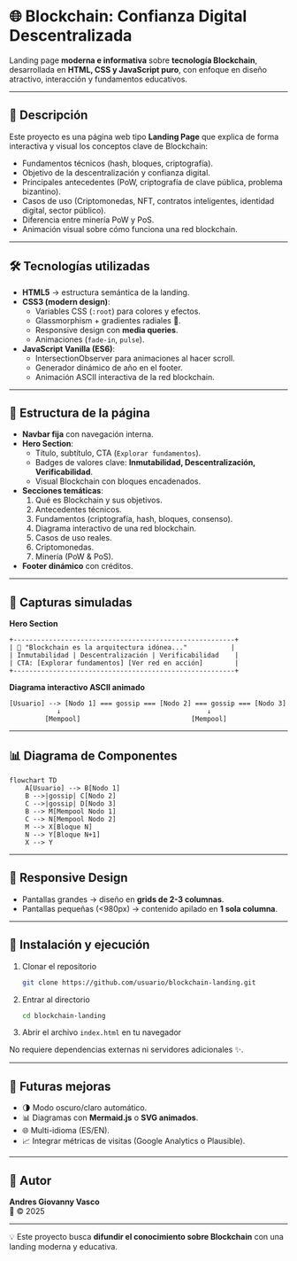 # 🌐 Blockchain: Confianza Digital Descentralizada  

Landing page **moderna e informativa** sobre **tecnología Blockchain**, desarrollada en **HTML, CSS y JavaScript puro**, con enfoque en diseño atractivo, interacción y fundamentos educativos.  

---

## 📌 Descripción  
Este proyecto es una página web tipo **Landing Page** que explica de forma interactiva y visual los conceptos clave de Blockchain:  
- Fundamentos técnicos (hash, bloques, criptografía).  
- Objetivo de la descentralización y confianza digital.  
- Principales antecedentes (PoW, criptografía de clave pública, problema bizantino).  
- Casos de uso (Criptomonedas, NFT, contratos inteligentes, identidad digital, sector público).  
- Diferencia entre minería PoW y PoS.  
- Animación visual sobre cómo funciona una red blockchain.  

---

## 🛠️ Tecnologías utilizadas
- **HTML5** → estructura semántica de la landing.  
- **CSS3 (modern design)**:  
  - Variables CSS (`:root`) para colores y efectos.  
  - Glassmorphism + gradientes radiales 🎨.  
  - Responsive design con **media queries**.  
  - Animaciones (`fade-in`, `pulse`).  
- **JavaScript Vanilla (ES6)**:  
  - IntersectionObserver para animaciones al hacer scroll.  
  - Generador dinámico de año en el footer.  
  - Animación ASCII interactiva de la red blockchain.  

---

## 📐 Estructura de la página
- **Navbar fija** con navegación interna.  
- **Hero Section**:  
  - Título, subtítulo, CTA (`Explorar fundamentos`).  
  - Badges de valores clave: **Inmutabilidad, Descentralización, Verificabilidad**.  
  - Visual Blockchain con bloques encadenados.  
- **Secciones temáticas**:  
  1. Qué es Blockchain y sus objetivos.  
  2. Antecedentes técnicos.  
  3. Fundamentos (criptografía, hash, bloques, consenso).  
  4. Diagrama interactivo de una red blockchain.  
  5. Casos de uso reales.  
  6. Criptomonedas.  
  7. Minería (PoW & PoS).  
- **Footer dinámico** con créditos.  

---

## 🎨 Capturas simuladas
**Hero Section**  
```
+--------------------------------------------------------+
| 🚀 "Blockchain es la arquitectura idónea..."           |
| Inmutabilidad | Descentralización | Verificabilidad    |
| CTA: [Explorar fundamentos] [Ver red en acción]        |
+--------------------------------------------------------+
```

**Diagrama interactivo ASCII animado**  
```
[Usuario] --> [Nodo 1] === gossip === [Nodo 2] === gossip === [Nodo 3]
            ↓                                     ↓
         [Mempool]                            [Mempool]
```

---

## 📊 Diagrama de Componentes
```mermaid
flowchart TD
    A[Usuario] --> B[Nodo 1]
    B -->|gossip| C[Nodo 2]
    C -->|gossip| D[Nodo 3]
    B --> M[Mempool Nodo 1]
    C --> N[Mempool Nodo 2]
    M --> X[Bloque N]
    N --> Y[Bloque N+1]
    X --> Y
```

---

## 📱 Responsive Design
- Pantallas grandes → diseño en **grids de 2-3 columnas**.  
- Pantallas pequeñas (<980px) → contenido apilado en **1 sola columna**.  

---

## 🚀 Instalación y ejecución
1. Clonar el repositorio  
   ```bash
   git clone https://github.com/usuario/blockchain-landing.git
   ```
2. Entrar al directorio  
   ```bash
   cd blockchain-landing
   ```
3. Abrir el archivo `index.html` en tu navegador  

No requiere dependencias externas ni servidores adicionales ✨.  

---

## 🔮 Futuras mejoras
- 🌗 Modo oscuro/claro automático.  
- 📊 Diagramas con **Mermaid.js** o **SVG animados**.  
- 🌐 Multi-idioma (ES/EN).  
- 📈 Integrar métricas de visitas (Google Analytics o Plausible).  

---

## 👤 Autor
**Andres Giovanny Vasco**  
📅 © 2025  

---

💡 Este proyecto busca **difundir el conocimiento sobre Blockchain** con una landing moderna y educativa.  
